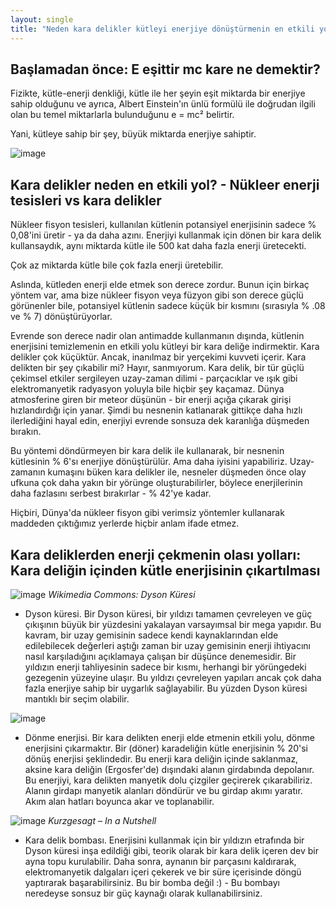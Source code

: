 ```yaml
---
layout: single
title: "Neden kara delikler kütleyi enerjiye dönüştürmenin en etkili yoludur? Nükleer enerji tesisleri vs kara delikler"
---
```

Başlamadan önce: E eşittir mc kare ne demektir?
-
Fizikte, kütle-enerji denkliği, kütle ile her şeyin eşit miktarda bir enerjiye sahip olduğunu ve ayrıca, Albert Einstein'ın ünlü formülü ile doğrudan ilgili olan bu temel miktarlarla bulunduğunu e = mc² belirtir.

Yani, kütleye sahip bir şey, büyük miktarda enerjiye sahiptir.

![image](https://images.unsplash.com/photo-1517925035435-7976539b920d?ixlib=rb-1.2.1&ixid=eyJhcHBfaWQiOjEyMDd9&auto=format&fit=crop&w=1355&q=80)

Kara delikler neden en etkili yol? - Nükleer enerji tesisleri vs kara delikler
-
Nükleer fisyon tesisleri, kullanılan kütlenin potansiyel enerjisinin sadece % 0,08'ini üretir - ya da daha azını. Enerjiyi kullanmak için dönen bir kara delik kullansaydık, aynı miktarda kütle ile 500 kat daha fazla enerji üretecekti.

Çok az miktarda kütle bile çok fazla enerji üretebilir.

<script async src="//pagead2.googlesyndication.com/pagead/js/adsbygoogle.js"></script>
<ins class="adsbygoogle"
     style="display:block; text-align:center;"
     data-ad-layout="in-article"
     data-ad-format="fluid"
     data-ad-client="ca-pub-7868661326160958"
     data-ad-slot="3072558811"></ins>
<script>
     (adsbygoogle = window.adsbygoogle || []).push({});
</script>

Aslında, kütleden enerji elde etmek son derece zordur. Bunun için birkaç yöntem var, ama bize nükleer fisyon veya füzyon gibi son derece güçlü görünenler bile, potansiyel kütlenin sadece küçük bir kısmını (sırasıyla % .08 ve % 7) dönüştürüyorlar.

Evrende son derece nadir olan antimadde kullanmanın dışında, kütlenin enerjisini temizlemenin en etkili yolu kütleyi bir kara deliğe indirmektir. Kara delikler çok küçüktür. Ancak, inanılmaz bir yerçekimi kuvveti içerir. Kara delikten bir şey çıkabilir mi? Hayır, sanmıyorum. Kara delik, bir tür güçlü çekimsel etkiler sergileyen uzay-zaman dilimi - parçacıklar ve ışık gibi elektromanyetik radyasyon yoluyla bile hiçbir şey kaçamaz. Dünya atmosferine giren bir meteor düşünün - bir enerji açığa çıkarak girişi hızlandırdığı için yanar. Şimdi bu nesnenin katlanarak gittikçe daha hızlı ilerlediğini hayal edin, enerjiyi evrende sonsuza dek karanlığa düşmeden bırakın.

Bu yöntemi döndürmeyen bir kara delik ile kullanarak, bir nesnenin kütlesinin % 6'sı enerjiye dönüştürülür. Ama daha iyisini yapabiliriz. Uzay-zamanın kumaşını büken kara delikler ile, nesneler düşmeden önce olay ufkuna çok daha yakın bir yörünge oluşturabilirler, böylece enerjilerinin daha fazlasını serbest bırakırlar - % 42'ye kadar.

Hiçbiri, Dünya'da nükleer fisyon gibi verimsiz yöntemler kullanarak maddeden çıktığımız yerlerde hiçbir anlam ifade etmez.

Kara deliklerden enerji çekmenin olası yolları: Kara deliğin içinden kütle enerjisinin çıkartılması
-

<script async src="//pagead2.googlesyndication.com/pagead/js/adsbygoogle.js"></script>
<ins class="adsbygoogle"
     style="display:block; text-align:center;"
     data-ad-layout="in-article"
     data-ad-format="fluid"
     data-ad-client="ca-pub-7868661326160958"
     data-ad-slot="3072558811"></ins>
<script>
     (adsbygoogle = window.adsbygoogle || []).push({});
</script>

![image](https://upload.wikimedia.org/wikipedia/commons/thumb/f/fb/Dyson_Ring.png/800px-Dyson_Ring.png)
*Wikimedia Commons: Dyson Küresi*

- Dyson küresi. Bir Dyson küresi, bir yıldızı tamamen çevreleyen ve güç çıkışının büyük bir yüzdesini yakalayan varsayımsal bir mega yapıdır. Bu kavram, bir uzay gemisinin sadece kendi kaynaklarından elde edilebilecek değerleri aştığı zaman bir uzay gemisinin enerji ihtiyacını nasıl karşıladığını açıklamaya çalışan bir düşünce denemesidir. Bir yıldızın enerji tahliyesinin sadece bir kısmı, herhangi bir yörüngedeki gezegenin yüzeyine ulaşır. Bu yıldızı çevreleyen yapıları ancak çok daha fazla enerjiye sahip bir uygarlık sağlayabilir. Bu yüzden Dyson küresi mantıklı bir seçim olabilir.

![image](https://images.unsplash.com/photo-1504192010706-dd7f569ee2be?ixlib=rb-1.2.1&ixid=eyJhcHBfaWQiOjEyMDd9&auto=format&fit=crop&w=1351&q=80)

- Dönme enerjisi. Bir kara delikten enerji elde etmenin etkili yolu, dönme enerjisini çıkarmaktır. Bir (döner) karadeliğin kütle enerjisinin % 20'si dönüş enerjisi şeklindedir. Bu enerji kara deliğin içinde saklanmaz, aksine kara deliğin (Ergosfer'de) dışındaki alanın girdabında depolanır. Bu enerjiyi, kara delikten manyetik dolu çizgiler geçirerek çıkarabiliriz. Alanın girdapı manyetik alanları döndürür ve bu girdap akımı yaratır. Akım alan hatları boyunca akar ve toplanabilir.

![image](https://laughingsquid.com/wp-content/uploads/2018/04/black-hole-mirror.png)
*Kurzgesagt – In a Nutshell*

- Kara delik bombası. Enerjisini kullanmak için bir yıldızın etrafında bir Dyson küresi inşa edildiği gibi, teorik olarak bir kara delik içeren dev bir ayna topu kurulabilir. Daha sonra, aynanın bir parçasını kaldırarak, elektromanyetik dalgaları içeri çekerek ve bir süre içerisinde döngü yaptırarak başarabilirsiniz.
Bu bir bomba değil :) - Bu bombayı neredeyse sonsuz bir güç kaynağı olarak kullanabilirsiniz.
